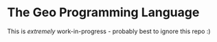 # The Geo Programming Language

This is *extremely* work-in-progress - probably best to ignore this repo :)
